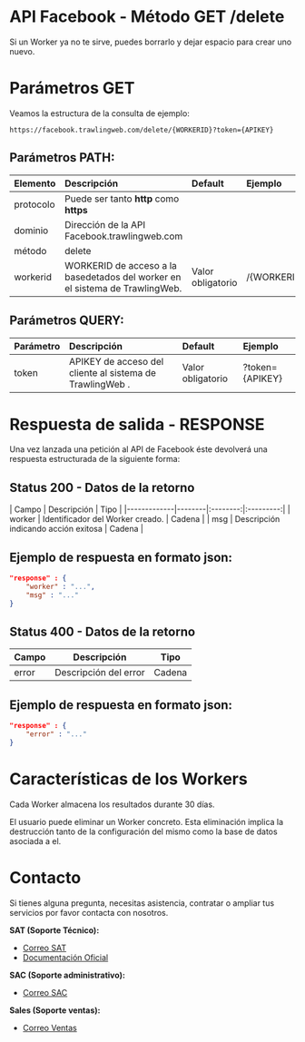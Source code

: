 # API Facebook - Método GET /delete

Si un Worker ya no te sirve, puedes borrarlo y dejar espacio para crear uno nuevo.

# Parámetros GET

Veamos la estructura de la consulta de ejemplo:

````
https://facebook.trawlingweb.com/delete/{WORKERID}?token={APIKEY}
````
## Parámetros PATH:

| Elemento | Descripción | Default | Ejemplo | 
|:---------|:------------|:-------|:-----------|
| protocolo | Puede ser tanto **http** como **https**                  |
| dominio | Dirección de la API Facebook.trawlingweb.com |
| método | delete |
| workerid | WORKERID de acceso a la basedetados del worker en el sistema de TrawlingWeb. | Valor obligatorio | /{WORKERID}?

## Parámetros QUERY:

| Parámetro | Descripción  | Default | Ejemplo | 
|:----------|:-------------|:-------|:-----------|
| token | APIKEY de acceso del cliente al sistema de TrawlingWeb .| Valor obligatorio |  ?token={APIKEY}

# Respuesta de salida - RESPONSE

Una vez lanzada una petición al API de Facebook éste devolverá una respuesta estructurada de la siguiente forma: 

##  Status 200 - Datos de la retorno

| Campo | Descripción |  Tipo | 
|-------------|--------|:--------:|:---------:|
| worker | Identificador del Worker creado. | Cadena |
| msg | Descripción indicando acción exitosa | Cadena | 

## Ejemplo de respuesta en formato json:

````json
"response" : {
    "worker" : "...",
    "msg" : "..."
}
````

##  Status 400 - Datos de la retorno

| Campo | Descripción |  Tipo |
|-------------|--------|:--------:|
| error | Descripción del error | Cadena |

## Ejemplo de respuesta en formato json:

````json
"response" : {
    "error" : "..."
}
````

# Características de los Workers

Cada Worker almacena los resultados durante 30 días.

El usuario puede eliminar un Worker concreto. Esta eliminación implica la destrucción tanto de la configuración del mismo como la base de datos asociada a el.

# Contacto
Si tienes alguna pregunta, necesitas asistencia, contratar o ampliar tus servicios por favor contacta con nosotros.

**SAT (Soporte Técnico):**
* [Correo SAT](mailto:support@trawlingweb.com)
* [Documentación Oficial](https://docs.trawlingweb.com)

**SAC (Soporte administrativo):**
* [Correo SAC](mailto:gestion@trawlingweb.com)

**Sales (Soporte ventas):**
* [Correo Ventas](mailto:sales@trawlingweb.com)

